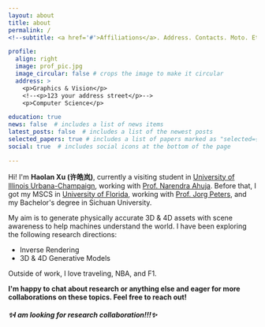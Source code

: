 ```yaml
---
layout: about
title: about
permalink: /
<!--subtitle: <a href='#'>Affiliations</a>. Address. Contacts. Moto. Etc. -->

profile:
  align: right
  image: prof_pic.jpg
  image_circular: false # crops the image to make it circular
  address: >
    <p>Graphics & Vision</p>
    <!--<p>123 your address street</p>-->
    <p>Computer Science</p>

education: true
news: false  # includes a list of news items
latest_posts: false  # includes a list of the newest posts
selected_papers: true # includes a list of papers marked as "selected={true}"
social: true  # includes social icons at the bottom of the page

---
```


Hi! I'm **Haolan Xu (许皓岚)**, currently a visiting student in [University of Illinois Urbana-Champaign](https://ece.illinois.edu/), working with [Prof. Narendra Ahuja](https://vision.ai.illinois.edu/). Before that, I got my MSCS in [University of Florida](https://www.cise.ufl.edu/), working with [Prof. Jorg Peters](https://www.cise.ufl.edu/~jorg/), and my Bachelor's degree in Sichuan University.

My aim is to generate physically accurate 3D & 4D assets with scene awareness to help machines understand the world. I have been exploring the following research directions:

- Inverse Rendering
- 3D & 4D Generative Models

Outside of work, I love traveling, NBA, and F1.

**I'm happy to chat about research or anything else and eager for more collaborations on these topics. Feel free to reach out!**



##### ✨I am looking for research collaboration!!!✨
